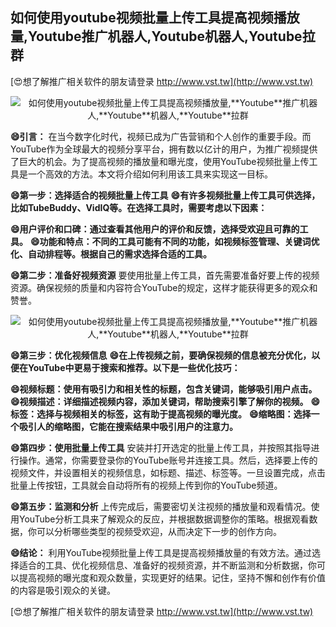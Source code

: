 ## **如何使用youtube视频批量上传工具提高视频播放量,**Youtube**推广机器人,**Youtube**机器人,**Youtube**拉群**

[😍想了解推广相关软件的朋友请登录 http://www.vst.tw](http://www.vst.tw)

 <center><img src="https://vst.tw/MP4/tuiguang/png/0.png" alt="如何使用youtube视频批量上传工具提高视频播放量,**Youtube**推广机器人,**Youtube**机器人,**Youtube**拉群"></center>

**😄引言：**
在当今数字化时代，视频已成为广告营销和个人创作的重要手段。而YouTube作为全球最大的视频分享平台，拥有数以亿计的用户，为推广视频提供了巨大的机会。为了提高视频的播放量和曝光度，使用YouTube视频批量上传工具是一个高效的方法。本文将介绍如何利用该工具来实现这一目标。

**😄第一步：选择适合的视频批量上传工具**
**😄有许多视频批量上传工具可供选择，比如TubeBuddy、VidIQ等。在选择工具时，需要考虑以下因素：**

**😄用户评价和口碑：通过查看其他用户的评价和反馈，选择受欢迎且可靠的工具。**
**😄功能和特点：不同的工具可能有不同的功能，如视频标签管理、关键词优化、自动排程等。根据自己的需求选择合适的工具。**

**😄第二步：准备好视频资源**
要使用批量上传工具，首先需要准备好要上传的视频资源。确保视频的质量和内容符合YouTube的规定，这样才能获得更多的观众和赞誉。

 <center><img src="https://vst.tw/MP4/tuiguang/png/6.png" alt="如何使用youtube视频批量上传工具提高视频播放量,**Youtube**推广机器人,**Youtube**机器人,**Youtube**拉群"></center>

**😄第三步：优化视频信息**
**😄在上传视频之前，要确保视频的信息被充分优化，以便在YouTube中更易于搜索和推荐。以下是一些优化技巧：**

**😄视频标题：使用有吸引力和相关性的标题，包含关键词，能够吸引用户点击。**
**😄视频描述：详细描述视频内容，添加关键词，帮助搜索引擎了解你的视频。**
**😄标签：选择与视频相关的标签，这有助于提高视频的曝光度。**
**😄缩略图：选择一个吸引人的缩略图，它能在搜索结果中吸引用户的注意力。**

**😄第四步：使用批量上传工具**
安装并打开选定的批量上传工具，并按照其指导进行操作。通常，你需要登录你的YouTube账号并连接工具。然后，选择要上传的视频文件，并设置相关的视频信息，如标题、描述、标签等。一旦设置完成，点击批量上传按钮，工具就会自动将所有的视频上传到你的YouTube频道。

**😄第五步：监测和分析**
上传完成后，需要密切关注视频的播放量和观看情况。使用YouTube分析工具来了解观众的反应，并根据数据调整你的策略。根据观看数据，你可以分析哪些类型的视频受欢迎，从而决定下一步的创作方向。

**😄结论：**
利用YouTube视频批量上传工具是提高视频播放量的有效方法。通过选择适合的工具、优化视频信息、准备好的视频资源，并不断监测和分析数据，你可以提高视频的曝光度和观众数量，实现更好的结果。记住，坚持不懈和创作有价值的内容是吸引观众的关键。

[😍想了解推广相关软件的朋友请登录 http://www.vst.tw](http://www.vst.tw)




